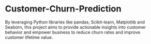 # Customer-Churn-Prediction
By leveraging Python libraries like pandas, Scikit-learn, Matplotlib and Seaborn, this project aims to provide actionable insights into customer behavior and empower business to reduce churn rates and improve customer lifetime value.
